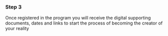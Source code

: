 ### Step 3

Once registered in the program you will receive the digital supporting documents, dates and links to start the process of becoming the creator of your reality
